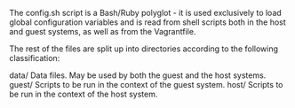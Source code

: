 The config.sh script is a Bash/Ruby polyglot - it is used exclusively to load global configuration variables and is read from shell scripts both in the host and guest systems, as well as from the Vagrantfile.

The rest of the files are split up into directories according to the following classification:

  data/         Data files. May be used by both the guest and the host systems.
  guest/        Scripts to be run in the context of the guest system.
  host/         Scripts to be run in the context of the host system.
